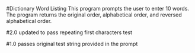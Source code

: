 #Dictionary Word Listing
This program prompts the user to enter 10 words.
The program returns the original order, alphabetical order, and reversed alphabetical order.

#2.0
updated to pass repeating first characters test



#1.0
passes original test string provided in the prompt
